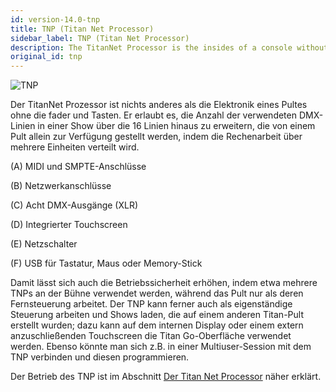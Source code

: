```yaml
---
id: version-14.0-tnp
title: TNP (Titan Net Processor)
sidebar_label: TNP (Titan Net Processor)
description: The TitanNet Processor is the insides of a console without the control surface.
original_id: tnp
---
```


![TNP](/docs/images/TNP.png)

Der TitanNet Prozessor ist nichts anderes als die Elektronik eines
Pultes ohne die fader und Tasten. Er erlaubt es, die Anzahl der
verwendeten DMX-Linien in einer Show über die 16 Linien hinaus zu
erweitern, die von einem Pult allein zur Verfügung gestellt werden,
indem die Rechenarbeit über mehrere Einheiten verteilt wird.

\(A\) MIDI und SMPTE-Anschlüsse

\(B\) Netzwerkanschlüsse

\(C\) Acht DMX-Ausgänge (XLR)

\(D\) Integrierter Touchscreen

\(E\) Netzschalter

\(F\) USB für Tastatur, Maus oder Memory-Stick

Damit lässt sich auch die Betriebssicherheit erhöhen, indem etwa mehrere
TNPs an der Bühne verwendet werden, während das Pult nur als deren
Fernsteuerung arbeitet. Der TNP kann ferner auch als eigenständige
Steuerung arbeiten und Shows laden, die auf einem anderen Titan-Pult
erstellt wurden; dazu kann auf dem internen Display oder einem extern
anzuschließenden Touchscreen die Titan Go-Oberfläche verwendet werden.
Ebenso könnte man sich z.B. in einer Multiuser-Session mit dem TNP
verbinden und diesen programmieren.

Der Betrieb des TNP ist im Abschnitt [Der Titan Net Processor](../titan-net.md) näher erklärt.